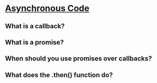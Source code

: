 # [Asynchronous Code][def]

## What is a callback?

## What is a promise?

## When should you use promises over callbacks?

## What does the .then() function do?


[def]: https://www.theodinproject.com/lessons/node-path-javascript-asynchronous-code#knowledge-check